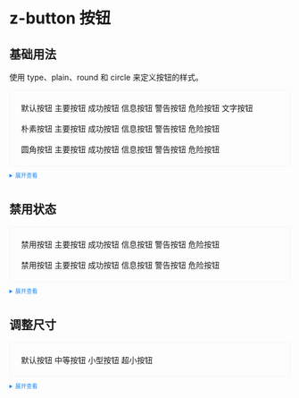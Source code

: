 <style scoped>
    .example{
        border: 1px solid #f5f5f5;
        border-radius: 5px;
        padding:20px
    }
    .z-button {
        margin:10px 5px !important
    }
    
    details > summary:first-of-type {
        font-size: 10px;
        padding: 8px 0;
        cursor: pointer;
        color: #1989fa;
    }
    a {
      all: initial
    }
    a:hover {
      all: initial
    }
</style>

# z-button 按钮

## 基础用法

使用 type、plain、round 和 circle 来定义按钮的样式。

<div class="example">
    <div>
        <z-button>默认按钮</z-button>
        <z-button icon="edit" type="primary">主要按钮</z-button>
        <z-button type="success">成功按钮</z-button>
        <z-button type="info">信息按钮</z-button>
        <z-button type="warning">警告按钮</z-button>
        <z-button type="danger">危险按钮</z-button>
        <z-button type="text">文字按钮</z-button>
        <br>
        <br>
        <z-button plain>朴素按钮</z-button>
        <z-button type="primary" plain>主要按钮</z-button>
        <z-button type="success" plain>成功按钮</z-button>
        <z-button type="info" plain>信息按钮</z-button>
        <z-button type="warning" plain>警告按钮</z-button>
        <z-button type="danger" plain>危险按钮</z-button>
        <br>
        <br>
        <z-button round>圆角按钮</z-button>
        <z-button type="primary" round>主要按钮</z-button>
        <z-button type="success" round>成功按钮</z-button>
        <z-button type="info" round>信息按钮</z-button>
        <z-button type="warning" round>警告按钮</z-button>
        <z-button type="danger" round>危险按钮</z-button>
    </div>

</div>

<details>
<summary>展开查看</summary>

```vue
<template>
  <div>
    <z-button>默认按钮</z-button>
    <z-button type="primary">主要按钮</z-button>
    <z-button type="success">成功按钮</z-button>
    <z-button type="info">信息按钮</z-button>
    <z-button type="warning">警告按钮</z-button>
    <z-button type="danger">危险按钮</z-button>
    <z-button type="text">文字按钮</z-button>
    <br />
    <br />
    <z-button plain>朴素按钮</z-button>
    <z-button type="primary" plain>主要按钮</z-button>
    <z-button type="success" plain>成功按钮</z-button>
    <z-button type="info" plain>信息按钮</z-button>
    <z-button type="warning" plain>警告按钮</z-button>
    <z-button type="danger" plain>危险按钮</z-button>
    <br />
    <br />
    <z-button round>圆角按钮</z-button>
    <z-button type="primary" round>主要按钮</z-button>
    <z-button type="success" round>成功按钮</z-button>
    <z-button type="info" round>信息按钮</z-button>
    <z-button type="warning" round>警告按钮</z-button>
    <z-button type="danger" round>危险按钮</z-button>
  </div>
</template>
<script lang="ts" setup>
import { z-button } from "z-ui";
</script>
<style>
.k-z-button {
  margin-right: 10px;
}
</style>
```

</details>

## 禁用状态

<div class="example">
    <div>
        <z-button disabled>禁用按钮</z-button>
        <z-button type="primary" disabled>主要按钮</z-button>
        <z-button type="success" disabled>成功按钮</z-button>
        <z-button type="info" disabled>信息按钮</z-button>
        <z-button type="warning" disabled>警告按钮</z-button>
        <z-button type="danger" disabled>危险按钮</z-button>
        <br>
        <br>
        <z-button disabled>禁用按钮</z-button>
        <z-button type="primary" disabled plain>主要按钮</z-button>
        <z-button type="success" disabled plain>成功按钮</z-button>
        <z-button type="info" disabled plain>信息按钮</z-button>
        <z-button type="warning" disabled plain>警告按钮</z-button>
        <z-button type="danger" disabled plain>危险按钮</z-button>
    </div>
</div>

<details>
<summary>展开查看</summary>

```vue
<template>
  <div>
    <z-button disabled>禁用按钮</z-button>
    <z-button type="primary" disabled>主要按钮</z-button>
    <z-button type="success" disabled>成功按钮</z-button>
    <z-button type="info" disabled>信息按钮</z-button>
    <z-button type="warning" disabled>警告按钮</z-button>
    <z-button type="danger" disabled>危险按钮</z-button>
    <br />
    <br />
    <z-button disabled>禁用按钮</z-button>
    <z-button type="primary" disabled plain>主要按钮</z-button>
    <z-button type="success" disabled plain>成功按钮</z-button>
    <z-button type="info" disabled plain>信息按钮</z-button>
    <z-button type="warning" disabled plain>警告按钮</z-button>
    <z-button type="danger" disabled plain>危险按钮</z-button>
  </div>
</template>
<script lang="ts" setup>
import { z-button } from "z-ui";
</script>
<style>
.k-z-button {
  margin-right: 10px;
}
</style>
```

</details>

## 调整尺寸

<div class="example">
    <div>
        <z-button>默认按钮</z-button>
        <z-button size="medium">中等按钮</z-button>
        <z-button size="small">小型按钮</z-button>
        <z-button size="mini">超小按钮</z-button>
    </div>
</div>

<details>
<summary>展开查看</summary>

```vue
<template>
  <div>
    <z-button>默认按钮</z-button>
    <z-button size="medium">中等按钮</z-button>
    <z-button size="small">小型按钮</z-button>
    <z-button size="mini">超小按钮</z-button>
  </div>
</template>
<script lang="ts" setup>
import { z-button } from "z-ui";
</script>
<style>
.k-z-button {
  margin-right: 10px;
}
</style>
```

</details>
